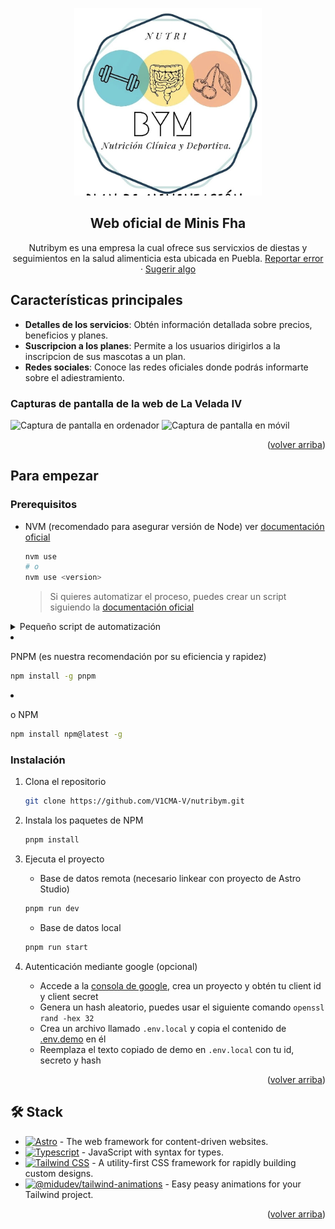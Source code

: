 
<a name="readme-top"></a>

<div align="center">

<a href="https://nutribym.vercel.app/">
  <img width="300px" src="public/logo.jpg" alt="Logo" width="800" />
</a>

## Web oficial de Minis Fha

Nutribym es una empresa la cual ofrece sus servicxios de diestas y seguimientos en la salud alimenticia esta ubicada en Puebla.
[Reportar error](https://github.com/V1CMA-V/nutribym/issues) · [Sugerir algo](https://github.com/V1CMA-V/nutribym/issues)

</div>

## Características principales

- **Detalles de los servicios**: Obtén información detallada sobre precios, beneficios y planes.
- **Suscripcion a los planes**: Permite a los usuarios dirigirlos a la inscripcion de sus mascotas a un plan.
- **Redes sociales**: Conoce las redes oficiales donde podrás informarte sobre el adiestramiento.

### Capturas de pantalla de la web de La Velada IV

![Captura de pantalla en ordenador](image.png)
![Captura de pantalla en móvil](image-1.png)


<p align="right">(<a href="#readme-top">volver arriba</a>)</p>

## Para empezar

### Prerequisitos

- NVM (recomendado para asegurar versión de Node) ver [documentación oficial](https://github.com/nvm-sh/nvm?tab=readme-ov-file#installing-and-updating)

  ```sh
  nvm use
  # o
  nvm use <version>
  ```

  > Si quieres automatizar el proceso, puedes crear un script siguiendo la [documentación oficial](https://github.com/nvm-sh/nvm?tab=readme-ov-file#calling-nvm-use-automatically-in-a-directory-with-a-nvmrc-file)

<details>
	<summary>Pequeño script de automatización</summary>
	
- En Linux/MacOS:
	```sh
	# .bashrc | .zshrc | cualquier archivo de configuración
	# pequeño script para cambiar de version al entrar al directorio
	cd() {
  builtin cd "$@"
		if [[ -f .nvmrc ]]; then
			nvm use > /dev/null
			# Si quieres que te diga la versión
			nvm use
		fi
	}
	```

- En Windows:

  ```powershell
  # $PROFILE
  function Change-Node-Version {
  	param($path)
  	& Set-Location $path
  	$pwd = pwd
  	if ( Test-Path "$pwd\\.nvmrc" ) {
  		$version = Get-Content .nvmrc
  		nvm use $version
  	}
  }
  New-Alias -Name cd -Value Change-Node-Version -Force -Option AllScope
  ```

  </details>

- PNPM (es nuestra recomendación por su eficiencia y rapidez)

  ```sh
  npm install -g pnpm
  ```

- o NPM

  ```sh
  npm install npm@latest -g
  ```

### Instalación

1. Clona el repositorio

   ```sh
   git clone https://github.com/V1CMA-V/nutribym.git
   ```

2. Instala los paquetes de NPM

   ```sh
   pnpm install
   ```

3. Ejecuta el proyecto
	 - Base de datos remota (necesario linkear con proyecto de Astro Studio)
   ```sh
   pnpm run dev
   ```
   - Base de datos local
   ```sh
   pnpm run start
   ```

4. Autenticación mediante google (opcional)
   - Accede a la [consola de google](https://console.cloud.google.com/apis/credentials?hl=es-419&pli=1&project=nutribym), crea un proyecto y obtén tu client id y client secret
   - Genera un hash aleatorio, puedes usar el siguiente comando ```openssl rand -hex 32```
   - Crea un archivo llamado ```.env.local``` y copia el contenido de [.env.demo](.env.demo) en él
   - Reemplaza el texto copiado de demo en ```.env.local``` con tu id, secreto y hash

<p align="right">(<a href="#readme-top">volver arriba</a>)</p>

## 🛠️ Stack

- [![Astro][astro-badge]][astro-url] - The web framework for content-driven websites.
- [![Typescript][typescript-badge]][typescript-url] - JavaScript with syntax for types.
- [![Tailwind CSS][tailwind-badge]][tailwind-url] - A utility-first CSS framework for rapidly building custom designs.
- [![@midudev/tailwind-animations][animations-badge]][animations-url] - Easy peasy animations for your Tailwind project.

<p align="right">(<a href="#readme-top">volver arriba</a>)</p>

[astro-url]: https://astro.build/
[typescript-url]: https://www.typescriptlang.org/
[tailwind-url]: https://tailwindcss.com/
[animations-url]: https://tailwindcss-animations.vercel.app/
[astro-badge]: https://img.shields.io/badge/Astro-fff?style=for-the-badge&logo=astro&logoColor=bd303a&color=352563
[typescript-badge]: https://img.shields.io/badge/Typescript-007ACC?style=for-the-badge&logo=typescript&logoColor=white&color=blue
[tailwind-badge]: https://img.shields.io/badge/Tailwind-ffffff?style=for-the-badge&logo=tailwindcss&logoColor=38bdf8
[animations-badge]: https://img.shields.io/badge/@midudev/tailwind-animations-ff69b4?style=for-the-badge&logo=node.js&logoColor=white&color=blue